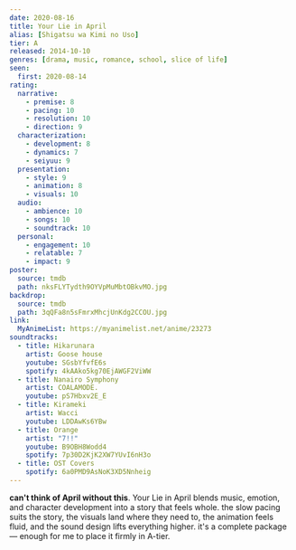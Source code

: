 ```yaml
---
date: 2020-08-16
title: Your Lie in April
alias: [Shigatsu wa Kimi no Uso]
tier: A
released: 2014-10-10
genres: [drama, music, romance, school, slice of life]
seen:
  first: 2020-08-14
rating:
  narrative:
    - premise: 8
    - pacing: 10
    - resolution: 10
    - direction: 9
  characterization:
    - development: 8
    - dynamics: 7
    - seiyuu: 9
  presentation:
    - style: 9
    - animation: 8
    - visuals: 10
  audio:
    - ambience: 10
    - songs: 10
    - soundtrack: 10
  personal:
    - engagement: 10
    - relatable: 7
    - impact: 9
poster:
  source: tmdb
  path: nksFLYTydth9OYVpMuMbtOBkvMO.jpg
backdrop:
  source: tmdb
  path: 3qQFa8n5sFmrxMhcjUnKdg2CCOU.jpg
link:
  MyAnimeList: https://myanimelist.net/anime/23273
soundtracks:
  - title: Hikarunara
    artist: Goose house
    youtube: SGsbYfvfE6s
    spotify: 4kAAko5kg70EjAWGF2ViWW
  - title: Nanairo Symphony
    artist: COALAMODE.
    youtube: pS7Hbxv2E_E
  - title: Kirameki
    artist: Wacci
    youtube: LDDAwKs6YBw
  - title: Orange
    artist: "7!!"
    youtube: B9OBH8Wodd4
    spotify: 7p30D2KjK2XW7YUvI6nH3o
  - title: OST Covers
    spotify: 6a0PMD9AsNoK3XD5Nnheig
---
```


**can't think of April without this**. Your Lie in April blends music, emotion, and character development into a story that feels whole. the slow pacing suits the story, the visuals land where they need to, the animation feels fluid, and the sound design lifts everything higher. it's a complete package — enough for me to place it firmly in A-tier.
